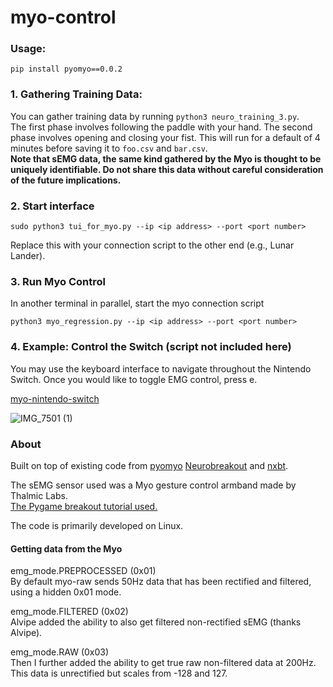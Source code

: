 # myo-control

### Usage:

```
pip install pyomyo==0.0.2
```

### 1. Gathering Training Data:

You can gather training data by running `python3 neuro_training_3.py`.  
The first phase involves following the paddle with your hand. The second phase involves opening and closing your fist. This will run for a default of 4 minutes before saving it to `foo.csv` and `bar.csv`.  
**Note that sEMG data, the same kind gathered by the Myo is thought to be uniquely identifiable. Do not share this data without careful consideration of the future implications.**

### 2. Start interface

```
sudo python3 tui_for_myo.py --ip <ip address> --port <port number>
```
Replace this with your connection script to the other end (e.g., Lunar Lander).

### 3. Run Myo Control

In another terminal in parallel, start the myo connection script

```
python3 myo_regression.py --ip <ip address> --port <port number>
```

### 4. Example: Control the Switch (script not included here)

You may use the keyboard interface to navigate throughout the Nintendo Switch. Once you would like to toggle EMG control, press e.

[myo-nintendo-switch](https://github.com/jasontchan/myo-nintendo-switch) 

![IMG_7501 (1)](https://github.com/user-attachments/assets/0dfd171a-9783-4489-a007-4ff98b251c01)

### About

Built on top of existing code from [pyomyo](https://github.com/PerlinWarp/pyomyo) [Neurobreakout](https://github.com/PerlinWarp/Neuro-Breakout) and [nxbt](https://github.com/Brikwerk/nxbt).

The sEMG sensor used was a Myo gesture control armband made by Thalmic Labs.  
[The Pygame breakout tutorial used.](https://www.101computing.net/breakout-tutorial-using-pygame-getting-started/)

The code is primarily developed on Linux.

#### Getting data from the Myo

emg_mode.PREPROCESSED (0x01)  
By default myo-raw sends 50Hz data that has been rectified and filtered, using a hidden 0x01 mode.

emg_mode.FILTERED (0x02)  
Alvipe added the ability to also get filtered non-rectified sEMG (thanks Alvipe).

emg_mode.RAW (0x03)  
Then I further added the ability to get true raw non-filtered data at 200Hz. This data is unrectified but scales from -128 and 127.
